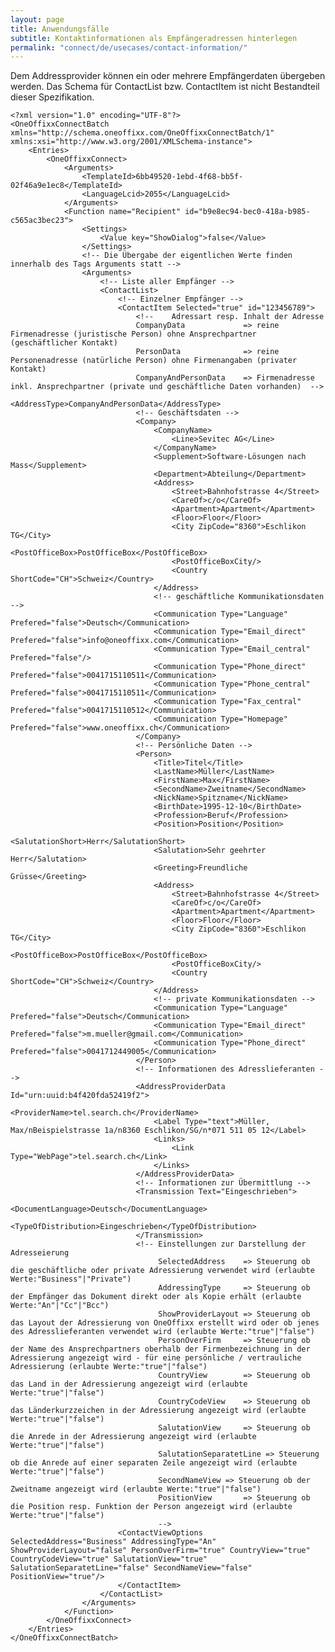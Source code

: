 ```yaml
---
layout: page
title: Anwendungsfälle
subtitle: Kontaktinformationen als Empfängeradressen hinterlegen
permalink: "connect/de/usecases/contact-information/"
---
```


Dem Addressprovider können ein oder mehrere Empfängerdaten übergeben werden. Das Schema für ContactList bzw. ContactItem ist nicht Bestandteil dieser Spezifikation.

    <?xml version="1.0" encoding="UTF-8"?>
    <OneOffixxConnectBatch xmlns="http://schema.oneoffixx.com/OneOffixxConnectBatch/1" xmlns:xsi="http://www.w3.org/2001/XMLSchema-instance">
    	<Entries>
    		<OneOffixxConnect>
    			<Arguments>
    				<TemplateId>6bb49520-1ebd-4f68-bb5f-02f46a9e1ec8</TemplateId>
    				<LanguageLcid>2055</LanguageLcid>
    			</Arguments>
    	        <Function name="Recipient" id="b9e8ec94-bec0-418a-b985-c565ac3bec23">
    	        	<Settings>
    	        		<Value key="ShowDialog">false</Value>
    	        	</Settings>
    	        	<!-- Die Übergabe der eigentlichen Werte finden innerhalb des Tags Arguments statt -->
    	        	<Arguments>
    	        		<!-- Liste aller Empfänger -->
    	        		<ContactList>
    	        			<!-- Einzelner Empfänger -->
    	        			<ContactItem Selected="true" id="123456789">
    	        				<!--	Adressart resp. Inhalt der Adresse
    	        				CompanyData				=> reine Firmenadresse (juristische Person) ohne Ansprechpartner (geschäftlicher Kontakt)
    	        				PersonData				=> reine Personenadresse (natürliche Person) ohne Firmenangaben (privater Kontakt)
    	        				CompanyAndPersonData	=> Firmenadresse inkl. Ansprechpartner (private und geschäftliche Daten vorhanden)  -->
    	        				<AddressType>CompanyAndPersonData</AddressType>
    	        				<!-- Geschäftsdaten -->
    	        				<Company>
    	        					<CompanyName>
    	        						<Line>Sevitec AG</Line>
    	        					</CompanyName>
    	        					<Supplement>Software-Lösungen nach Mass</Supplement>
    	        					<Department>Abteilung</Department>
    	        					<Address>
    	        						<Street>Bahnhofstrasse 4</Street>
    	        						<CareOf>c/o</CareOf>
    	        						<Apartment>Apartment</Apartment>
    	        						<Floor>Floor</Floor>
    	        						<City ZipCode="8360">Eschlikon TG</City>
    	        						<PostOfficeBox>PostOfficeBox</PostOfficeBox>
    	        						<PostOfficeBoxCity/>
    	        						<Country ShortCode="CH">Schweiz</Country>
    	        					</Address>
    	        					<!-- geschäftliche Kommunikationsdaten -->
    	        					<Communication Type="Language" Prefered="false">Deutsch</Communication>
    	        					<Communication Type="Email_direct" Prefered="false">info@oneoffixx.com</Communication>
    	        					<Communication Type="Email_central" Prefered="false"/>
    	        					<Communication Type="Phone_direct" Prefered="false">0041715110511</Communication>
    	        					<Communication Type="Phone_central" Prefered="false">0041715110511</Communication>
    	        					<Communication Type="Fax_central" Prefered="false">0041715110512</Communication>
    	        					<Communication Type="Homepage" Prefered="false">www.oneoffixx.ch</Communication>
    	        				</Company>
    	        				<!-- Persönliche Daten -->
    	        				<Person>
    	        					<Title>Titel</Title>
    	        					<LastName>Müller</LastName>
    	        					<FirstName>Max</FirstName>
    	        					<SecondName>Zweitname</SecondName>
    	        					<NickName>Spitzname</NickName>
    	        					<BirthDate>1995-12-10</BirthDate>
    	        					<Profession>Beruf</Profession>
    	        					<Position>Position</Position>
    	        					<SalutationShort>Herr</SalutationShort>
    	        					<Salutation>Sehr geehrter Herr</Salutation>
    	        					<Greeting>Freundliche Grüsse</Greeting>
    	        					<Address>
    	        						<Street>Bahnhofstrasse 4</Street>
    	        						<CareOf>c/o</CareOf>
    	        						<Apartment>Apartment</Apartment>
    	        						<Floor>Floor</Floor>
    	        						<City ZipCode="8360">Eschlikon TG</City>
    	        						<PostOfficeBox>PostOfficeBox</PostOfficeBox>
    	        						<PostOfficeBoxCity/>
    	        						<Country ShortCode="CH">Schweiz</Country>
    	        					</Address>
    	        					<!-- private Kommunikationsdaten -->
    	        					<Communication Type="Language" Prefered="false">Deutsch</Communication>
    	        					<Communication Type="Email_direct" Prefered="false">m.mueller@gmail.com</Communication>
    	        					<Communication Type="Phone_direct" Prefered="false">0041712449005</Communication>
    	        				</Person>
    	        				<!-- Informationen des Adresslieferanten -->
    	        				<AddressProviderData Id="urn:uuid:b4f420fda52419f2">
    	        					<ProviderName>tel.search.ch</ProviderName>
    	        					<Label Type="text">Müller, Max/nBeispielstrasse 1a/n8360 Eschlikon/SG/n*071 511 05 12</Label>
    	        					<Links>
    	        						<Link Type="WebPage">tel.search.ch</Link>
    	        					</Links>
    	        				</AddressProviderData>
    	        				<!-- Informationen zur Übermittlung -->
    	        				<Transmission Text="Eingeschrieben">
    	        					<DocumentLanguage>Deutsch</DocumentLanguage>
    	        					<TypeOfDistribution>Eingeschrieben</TypeOfDistribution>
    	        				</Transmission>
    	        				<!-- Einstellungen zur Darstellung der Adresseierung
                                     SelectedAddress  	=> Steuerung ob die geschäftliche oder private Adressierung verwendet wird (erlaubte Werte:"Business"|"Private")
                                     AddressingType		=> Steuerung ob der Empfänger das Dokument direkt oder als Kopie erhält (erlaubte Werte:"An"|"Cc"|"Bcc")
                                     ShowProviderLayout	=> Steuerung ob das Layout der Adressierung von OneOffixx erstellt wird oder ob jenes des Adresslieferanten verwendet wird (erlaubte Werte:"true"|"false")
                                     PersonOverFirm		=> Steuerung ob der Name des Ansprechpartners oberhalb der Firmenbezeichnung in der Adressierung angezeigt wird - für eine persönliche / vertrauliche Adressierung (erlaubte Werte:"true"|"false")
                                     CountryView		=> Steuerung ob das Land in der Adressierung angezeigt wird (erlaubte Werte:"true"|"false")
                                     CountryCodeView	=> Steuerung ob das Länderkurzzeichen in der Adressierung angezeigt wird (erlaubte Werte:"true"|"false")
                                     SalutationView		=> Steuerung ob die Anrede in der Adressierung angezeigt wird (erlaubte Werte:"true"|"false")
                                     SalutationSeparatetLine => Steuerung ob die Anrede auf einer separaten Zeile angezeigt wird (erlaubte Werte:"true"|"false")
                                     SecondNameView	=> Steuerung ob der Zweitname angezeigt wird (erlaubte Werte:"true"|"false")
                                     PositionView		=> Steuerung ob die Position resp. Funktion der Person angezeigt wird (erlaubte Werte:"true"|"false") 
									 -->
    	        			<ContactViewOptions  SelectedAddress="Business" AddressingType="An" ShowProviderLayout="false" PersonOverFirm="true" CountryView="true" CountryCodeView="true" SalutationView="true" SalutationSeparatetLine="false" SecondNameView="false" PositionView="true"/>
    	        			</ContactItem>
    	        		</ContactList>
    	        	</Arguments>
    	        </Function>
    		</OneOffixxConnect>
    	</Entries>
    </OneOffixxConnectBatch>